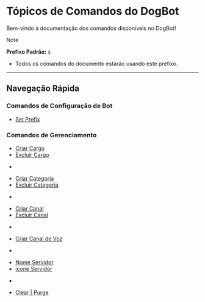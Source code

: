 # Tópicos de Comandos do DogBot

Bem-vindo à documentação dos comandos disponíveis no DogBot!


> [!NOTE]
> **Prefixo Padrão:** `$`
> * Todos os comandos do documento estarão usando este prefixo.

---

## Navegação Rápida

### Comandos de Configuração de Bot
* [Set Prefix](setprefix.md)

### Comandos de Gerenciamento
* [Criar Cargo](criarcargo.md)
* [Excluir Cargo](excluircargo.md)
-
* [Criar Categoria](criarcategoria.md)
* [Excluir Categoria](excluircategoria.md)
-
* [Criar Canal](criarcanal.md)
* [Excluir Canal](excluircanal.md)
-
* [Criar Canal de Voz](criarcanalvoz.md)
-
* [Nome Servidor](nomeservidor.md)
* [ícone Servidor](iconeservidor.md)
-
* [Clear | Purge](clear.md)